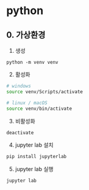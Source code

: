 # python

## 0. 가상환경

1. 생성
```
python -m venv venv
```

2. 활성화
```bash
# windows
source venv/Scripts/activate

# linux / macOS
source venv/bin/activate
```

3. 비활성화
```bash
deactivate
```

4. jupyter lab 설치

```bash
pip install jupyterlab
```

5. jupyter lab 실행

```bash
jupyter lab
```

